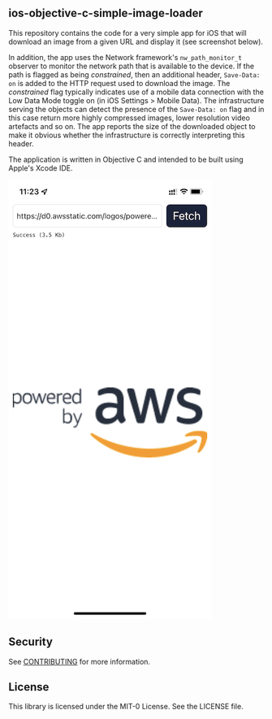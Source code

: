 ## ios-objective-c-simple-image-loader

This repository contains the code for a very simple app for iOS that will download an image from a given URL and display it (see screenshot below).

In addition, the app uses the Network framework's `nw_path_monitor_t` observer to monitor the network path that is available to the device. If the path is flagged as being *constrained*, then an additional header, `Save-Data: on` is added to the HTTP request used to download the image. The *constrained* flag typically indicates use of a mobile data connection with the Low Data Mode toggle on (in iOS Settings > Mobile Data). The infrastructure serving the objects can detect the presence of the `Save-Data: on` flag and in this case return more highly compressed images, lower resolution video artefacts and so on. The app reports the size of the downloaded object to make it obvious whether the infrastructure is correctly interpreting this header.

The application is written in Objective C and intended to be built using Apple's Xcode IDE.

<kbd><img src="screenshot.png"></kbd>

## Security

See [CONTRIBUTING](CONTRIBUTING.md#security-issue-notifications) for more information.

## License

This library is licensed under the MIT-0 License. See the LICENSE file.


